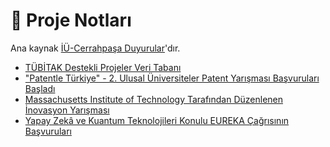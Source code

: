 # 🔬 Proje Notları

Ana kaynak [İÜ-Cerrahpaşa Duyurular](http://www.istanbulc.edu.tr/tr/duyurular/1/1)'dır.

* [TÜBİTAK Destekli Projeler Veri Tabanı](https://trdizin.gov.tr/search/projectSearch.xhtml)
* ["Patentle Türkiye" - 2. Ulusal Üniversiteler Patent Yarışması Başvuruları Başladı](http://www.istanbulc.edu.tr/tr/haber/patentle-turkiye-2-ulusal-universiteler-patent-yarismasi-basvurulari-basladi-610031004300590046007700410042004900550051003100)
* [Massachusetts Institute of Technology Tarafından Düzenlenen İnovasyon Yarışması](http://www.istanbulc.edu.tr/tr/duyuru/massachusetts-institute-of-technology-tarafindan-duzenlenen-inovasyon-yarismasi-7A0069003200560055006800540071005200790055003100)
* [Yapay Zekâ ve Kuantum Teknolojileri Konulu EUREKA Çağrısının Başvuruları](http://www.istanbulc.edu.tr/tr/duyuru/yapay-zeka-ve-kuantum-teknolojileri-konulu-eureka-cagrisinin-basvurulari-4300510061006E004300670079006C002D00770077003100)

